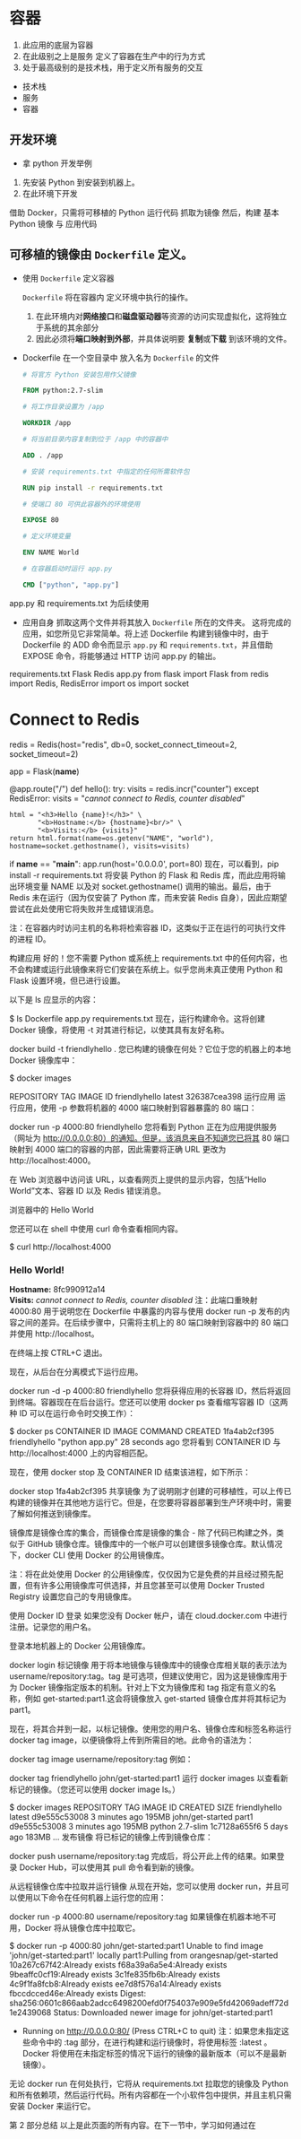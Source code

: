 # 容器

1. 此应用的底层为容器
2. 在此级别之上是服务 定义了容器在生产中的行为方式
3. 处于最高级别的是技术栈，用于定义所有服务的交互

- 技术栈
- 服务
- 容器

## 开发环境

- 拿 python 开发举例

1. 先安装 Python 到安装到机器上。
2. 在此环境下开发

借助 Docker，只需将可移植的 Python 运行代码 抓取为镜像
然后，构建 基本 Python 镜像 与 应用代码

## 可移植的镜像由 `Dockerfile` 定义。

- 使用 `Dockerfile` 定义容器

  `Dockerfile` 将在容器内 定义环境中执行的操作。

  1. 在此环境内对**网络接口**和**磁盘驱动器**等资源的访问实现虚拟化，这将独立于系统的其余部分
  2. 因此必须将**端口映射到外部**，并具体说明要 **复制**或**下载** 到该环境的文件。

- Dockerfile
  在一个空目录中 放入名为 `Dockerfile` 的文件

  ```Dockerfile
  # 将官方 Python 安装包用作父镜像

  FROM python:2.7-slim

  # 将工作目录设置为 /app

  WORKDIR /app

  # 将当前目录内容复制到位于 /app 中的容器中

  ADD . /app

  # 安装 requirements.txt 中指定的任何所需软件包

  RUN pip install -r requirements.txt

  # 使端口 80 可供此容器外的环境使用

  EXPOSE 80

  # 定义环境变量

  ENV NAME World

  # 在容器启动时运行 app.py

  CMD ["python", "app.py"]
  ```

app.py 和 requirements.txt 为后续使用

- 应用自身
  抓取这两个文件并将其放入 `Dockerfile` 所在的文件夹。
  这将完成的应用，如您所见它非常简单。将上述 Dockerfile 构建到镜像中时，由于 Dockerfile 的 ADD 命令而显示 `app.py` 和 `requirements.txt`，并且借助 EXPOSE 命令，将能够通过 HTTP 访问 app.py 的输出。

requirements.txt
Flask
Redis
app.py
from flask import Flask
from redis import Redis, RedisError
import os
import socket

# Connect to Redis

redis = Redis(host="redis", db=0, socket_connect_timeout=2, socket_timeout=2)

app = Flask(**name**)

@app.route("/")
def hello():
try:
visits = redis.incr("counter")
except RedisError:
visits = "<i>cannot connect to Redis, counter disabled</i>"

    html = "<h3>Hello {name}!</h3>" \
           "<b>Hostname:</b> {hostname}<br/>" \
           "<b>Visits:</b> {visits}"
    return html.format(name=os.getenv("NAME", "world"), hostname=socket.gethostname(), visits=visits)

if **name** == "**main**":
app.run(host='0.0.0.0', port=80)
现在，可以看到，pip install -r requirements.txt 将安装 Python 的 Flask 和 Redis 库，而此应用将输出环境变量 NAME 以及对 socket.gethostname() 调用的输出。最后，由于 Redis 未在运行（因为仅安装了 Python 库，而未安装 Redis 自身），因此应期望尝试在此处使用它将失败并生成错误消息。

注：在容器内时访问主机的名称将检索容器 ID，这类似于正在运行的可执行文件的进程 ID。

构建应用
好的！您不需要 Python 或系统上 requirements.txt 中的任何内容，也不会构建或运行此镜像来将它们安装在系统上。似乎您尚未真正使用 Python 和 Flask 设置环境，但已进行设置。

以下是 ls 应显示的内容：

\$ ls
Dockerfile app.py requirements.txt
现在，运行构建命令。这将创建 Docker 镜像，将使用 -t 对其进行标记，以使其具有友好名称。

docker build -t friendlyhello .
您已构建的镜像在何处？它位于您的机器上的本地 Docker 镜像库中：

\$ docker images

REPOSITORY TAG IMAGE ID
friendlyhello latest 326387cea398
运行应用
运行应用，使用 -p 参数将机器的 4000 端口映射到容器暴露的 80 端口：

docker run -p 4000:80 friendlyhello
您将看到 Python 正在为应用提供服务（网址为 http://0.0.0.0:80）的通知。但是，该消息来自不知道您已将其 80 端口映射到 4000 端口的容器的内部，因此需要将正确 URL 更改为 http://localhost:4000。

在 Web 浏览器中访问该 URL，以查看网页上提供的显示内容，包括“Hello World”文本、容器 ID 以及 Redis 错误消息。

浏览器中的 Hello World

您还可以在 shell 中使用 curl 命令查看相同内容。

\$ curl http://localhost:4000

<h3>Hello World!</h3><b>Hostname:</b> 8fc990912a14<br/><b>Visits:</b> <i>cannot connect to Redis, counter disabled</i>
注：此端口重映射 4000:80 用于说明您在 Dockerfile 中暴露的内容与使用 docker run -p 发布的内容之间的差异。在后续步骤中，只需将主机上的 80 端口映射到容器中的 80 端口并使用 http://localhost。

在终端上按 CTRL+C 退出。

现在，从后台在分离模式下运行应用。

docker run -d -p 4000:80 friendlyhello
您将获得应用的长容器 ID，然后将返回到终端。容器现在在后台运行。您还可以使用 docker ps 查看缩写容器 ID（这两种 ID 可以在运行命令时交换工作）：

\$ docker ps
CONTAINER ID IMAGE COMMAND CREATED
1fa4ab2cf395 friendlyhello "python app.py" 28 seconds ago
您将看到 CONTAINER ID 与 http://localhost:4000 上的内容相匹配。

现在，使用 docker stop 及 CONTAINER ID 结束该进程，如下所示：

docker stop 1fa4ab2cf395
共享镜像
为了说明刚才创建的可移植性，可以上传已构建的镜像并在其他地方运行它。但是，在您要将容器部署到生产环境中时，需要了解如何推送到镜像库。

镜像库是镜像仓库的集合，而镜像仓库是镜像的集合 - 除了代码已构建之外，类似于 GitHub 镜像仓库。镜像库中的一个帐户可以创建很多镜像仓库。默认情况下，docker CLI 使用 Docker 的公用镜像库。

注：将在此处使用 Docker 的公用镜像库，仅仅因为它是免费的并且经过预先配置，但有许多公用镜像库可供选择，并且您甚至可以使用 Docker Trusted Registry 设置您自己的专用镜像库。

使用 Docker ID 登录
如果您没有 Docker 帐户，请在 cloud.docker.com 中进行注册。记录您的用户名。

登录本地机器上的 Docker 公用镜像库。

docker login
标记镜像
用于将本地镜像与镜像库中的镜像仓库相关联的表示法为 username/repository:tag。tag 是可选项，但建议使用它，因为这是镜像库用于为 Docker 镜像指定版本的机制。针对上下文为镜像库和 tag 指定有意义的名称，例如 get-started:part1.这会将镜像放入 get-started 镜像仓库并将其标记为 part1。

现在，将其合并到一起，以标记镜像。使用您的用户名、镜像仓库和标签名称运行 docker tag image，以便镜像将上传到所需目的地。此命令的语法为：

docker tag image username/repository:tag
例如：

docker tag friendlyhello john/get-started:part1
运行 docker images 以查看新标记的镜像。（您还可以使用 docker image ls。）

\$ docker images
REPOSITORY TAG IMAGE ID CREATED SIZE
friendlyhello latest d9e555c53008 3 minutes ago 195MB
john/get-started part1 d9e555c53008 3 minutes ago 195MB
python 2.7-slim 1c7128a655f6 5 days ago 183MB
...
发布镜像
将已标记的镜像上传到镜像仓库：

docker push username/repository:tag
完成后，将公开此上传的结果。如果登录 Docker Hub，可以使用其 pull 命令看到新的镜像。

从远程镜像仓库中拉取并运行镜像
从现在开始，您可以使用 docker run，并且可以使用以下命令在任何机器上运行您的应用：

docker run -p 4000:80 username/repository:tag
如果镜像在机器本地不可用，Docker 将从镜像仓库中拉取它。

\$ docker run -p 4000:80 john/get-started:part1
Unable to find image 'john/get-started:part1' locally
part1:Pulling from orangesnap/get-started
10a267c67f42:Already exists
f68a39a6a5e4:Already exists
9beaffc0cf19:Already exists
3c1fe835fb6b:Already exists
4c9f1fa8fcb8:Already exists
ee7d8f576a14:Already exists
fbccdcced46e:Already exists
Digest: sha256:0601c866aab2adcc6498200efd0f754037e909e5fd42069adeff72d1e2439068
Status: Downloaded newer image for john/get-started:part1

- Running on http://0.0.0.0:80/ (Press CTRL+C to quit)
  注：如果您未指定这些命令中的 :tag 部分，在进行构建和运行镜像时，将使用标签 :latest 。Docker 将使用在未指定标签的情况下运行的镜像的最新版本（可以不是最新镜像）。

无论 docker run 在何处执行，它将从 requirements.txt 拉取您的镜像及 Python 和所有依赖项，然后运行代码。所有内容都在一个小软件包中提供，并且主机只需安装 Docker 来运行它。

第 2 部分总结
以上是此页面的所有内容。在下一节中，学习如何通过在
